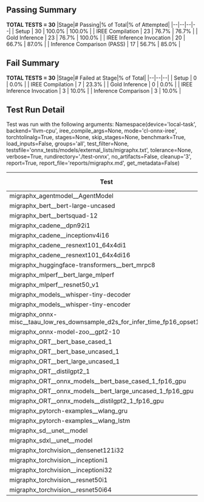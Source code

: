 ## Passing Summary

**TOTAL TESTS = 30**
|Stage|# Passing|% of Total|% of Attempted|
|--|--|--|--|
| Setup | 30 | 100.0% | 100.0% |
| IREE Compilation | 23 | 76.7% | 76.7% |
| Gold Inference | 23 | 76.7% | 100.0% |
| IREE Inference Invocation | 20 | 66.7% | 87.0% |
| Inference Comparison (PASS) | 17 | 56.7% | 85.0% |
## Fail Summary

**TOTAL TESTS = 30**
|Stage|# Failed at Stage|% of Total|
|--|--|--|
| Setup | 0 | 0.0% |
| IREE Compilation | 7 | 23.3% |
| Gold Inference | 0 | 0.0% |
| IREE Inference Invocation | 3 | 10.0% |
| Inference Comparison | 3 | 10.0% |
## Test Run Detail
Test was run with the following arguments:
Namespace(device='local-task', backend='llvm-cpu', iree_compile_args=None, mode='cl-onnx-iree', torchtolinalg=True, stages=None, skip_stages=None, benchmark=True, load_inputs=False, groups='all', test_filter=None, testsfile='onnx_tests/models/external_lists/migraphx.txt', tolerance=None, verbose=True, rundirectory='./test-onnx', no_artifacts=False, cleanup='3', report=True, report_file='reports/migraphx.md', get_metadata=False)

| Test | Exit Status | Mean Benchmark Time (ms) | Notes |
|--|--|--|--|
| migraphx_agentmodel__AgentModel | compilation | None | |
| migraphx_bert__bert-large-uncased | preprocessing | None | |
| migraphx_bert__bertsquad-12 | compilation | None | |
| migraphx_cadene__dpn92i1 | PASS | 66.60650616104249 | |
| migraphx_cadene__inceptionv4i16 | PASS | 4622.23758167238 | |
| migraphx_cadene__resnext101_64x4di1 | PASS | 129.10267020342872 | |
| migraphx_cadene__resnext101_64x4di16 | PASS | 2361.5146936693536 | |
| migraphx_huggingface-transformers__bert_mrpc8 | PASS | 180.76365166537775 | |
| migraphx_mlperf__bert_large_mlperf | Numerics | 292.64007233238465 | |
| migraphx_mlperf__resnet50_v1 | PASS | 27.091309900203232 | |
| migraphx_models__whisper-tiny-decoder | PASS | 23.582712023909703 | |
| migraphx_models__whisper-tiny-encoder | compiled_inference | None | |
| migraphx_onnx-misc__taau_low_res_downsample_d2s_for_infer_time_fp16_opset11 | import_model | None | |
| migraphx_onnx-model-zoo__gpt2-10 | preprocessing | None | |
| migraphx_ORT__bert_base_cased_1 | PASS | 51.95127178255157 | |
| migraphx_ORT__bert_base_uncased_1 | PASS | 50.45008387815235 | |
| migraphx_ORT__bert_large_uncased_1 | PASS | 150.15258983233554 | |
| migraphx_ORT__distilgpt2_1 | compiled_inference | None | |
| migraphx_ORT__onnx_models__bert_base_cased_1_fp16_gpu | Numerics | 66.01113543341246 | |
| migraphx_ORT__onnx_models__bert_large_uncased_1_fp16_gpu | Numerics | 170.80575044706669 | |
| migraphx_ORT__onnx_models__distilgpt2_1_fp16_gpu | compiled_inference | None | |
| migraphx_pytorch-examples__wlang_gru | PASS | 41.89601677784661 | |
| migraphx_pytorch-examples__wlang_lstm | PASS | 25.09551321314315 | |
| migraphx_sd__unet__model | import_model | None | |
| migraphx_sdxl__unet__model | import_model | None | |
| migraphx_torchvision__densenet121i32 | PASS | 625.4559576821823 | |
| migraphx_torchvision__inceptioni1 | PASS | 133.30206933702962 | |
| migraphx_torchvision__inceptioni32 | PASS | 4578.579484669413 | |
| migraphx_torchvision__resnet50i1 | PASS | 26.245551938722826 | |
| migraphx_torchvision__resnet50i64 | PASS | 1250.7443740032613 | |
